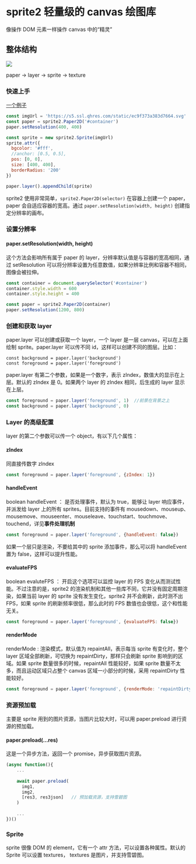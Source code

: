 # sprite2 轻量级的 canvas 绘图库

像操作 DOM 元素一样操作 canvas 中的“精灵”

## 整体结构

![](https://p4.ssl.qhimg.com/t01d5a8d15933153621.png)

paper -> layer -> sprite -> texture

### 快速上手

[一个例子](https://code.h5jun.com/giq)

```js
const imgUrl = 'https://s5.ssl.qhres.com/static/ec9f373a383d7664.svg'
const paper = sprite2.Paper2D('#container')
paper.setResolution(400, 400)

const sprite = new sprite2.Sprite(imgUrl)
sprite.attr({
  bgcolor: '#fff',
  //anchor: [0.5, 0.5],
  pos: [0, 0],
  size: [400, 400],
  borderRadius: '200'
})

paper.layer().appendChild(sprite)
```

sprite2 使用非常简单，`sprite2.Paper2D(selector)` 在容器上创建一个 paper， paper 会自适应容器的宽高。通过 `paper.setResolution(width, height)` 创建指定分辨率的画布。

### 设置分辨率

#### paper.setResolution(width, height)

这个方法会影响所有属于 paper 的 layer，分辨率默认值是与容器的宽高相同，通过 setResolution 可以将分辨率设置为任意数值，如果分辨率比例和容器不相同，图像会被拉伸。

```js
const container = document.querySelector('#container')
container.style.width = 600
container.style.height = 400

const paper = sprite2.Paper2D(container)
paper.setResolution(1200, 800)
```

### 创建和获取 layer

paper.layer 可以创建或获取一个 layer，一个 layer 是一层 canvas，可以在上面绘制 sprite。paper.layer 可以传不同 id，这样可以创建不同的图层。比如：

```
const background = paper.layer('background')
const foreground = paper.layer('foreground')
```

paper.layer 有第二个参数，如果是一个数字，表示 zIndex，数值大的显示在上层。默认的 zIndex 是 0。如果两个 layer 的 zIndex 相同，后生成的 layer 显示在上层。

```js
const foreground = paper.layer('foreground', 1)  //前景在背景之上
const background = paper.layer('background', 0)
```

### Layer 的高级配置

layer 的第二个参数可以传一个 object，有以下几个属性：

#### zIndex

同直接传数字 zIndex

```js
const foreground = paper.layer('foreground', {zIndex: 1})
```

#### handleEvent 

boolean handleEvent ： 是否处理事件，默认为 true，能够让 layer 响应事件，并派发给 layer 上的所有 sprites。目前支持的事件有 mousedown、mouseup、mousemove、mouseenter、mouseleave、touchstart、touchmove、touchend，详见**事件处理机制**

```js
const foreground = paper.layer('foreground', {handleEvent: false})
```

如果一个层只是渲染，不要给其中的 sprite 添加事件，那么可以将 handleEvent 置为 false，这样可以提升性能。

#### evaluateFPS

boolean evaluteFPS ： 开启这个选项可以监控 layer 的 FPS 变化从而测试性能。不过注意的是，sprite2 的渲染机制和其他一些库不同，它并没有固定周期渲染，如果当前 layer 的 sprite 没有发生变化，sprite2 并不会刷新，此时测不出 FPS，如果 sprite 的刷新频率很低，那么此时的 FPS 数值也会很低，这个和性能无关。

```js
const foreground = paper.layer('foreground', {evaluateFPS: false})
```

#### renderMode

renderMode : 渲染模式，默认值为 repaintAll，表示每当 sprite 有变化时，整个 layer 区域全部刷新，可切换为 repaintDirty，那样只会刷新 sprite 影响到的区域。如果 sprite 数量很多的时候，repaintAll 性能较好，如果 sprite 数量不太多，而且运动区域只占整个 canvas 区域一小部分的时候，采用 repaintDirty 性能较好。

```js
const foreground = paper.layer('foreground', {renderMode: 'repaintDirty'})
```


### 资源预加载

主要是 sprite 用到的图片资源，当图片比较大时，可以用 paper.preload 进行资源的预加载。

#### paper.preload(...res)

这是一个异步方法，返回一个 promise，异步获取图片资源。

```js
(async function(){
	...
	
	await paper.preload(
	  img1,
	  img2,
	  [res3, res3json]   // 预加载资源，支持雪碧图
	)
	
	...
})()
```

### Sprite

sprite 很像 DOM 的 element，它有一个 attr 方法，可以设置各种属性。默认的 Sprite 可以设置 textures， textures 是图片，并支持雪碧图。



